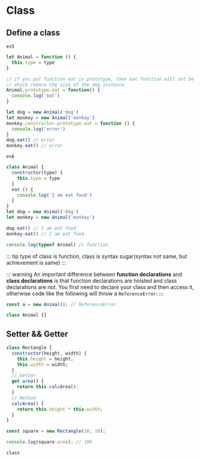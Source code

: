 # Class
## Define a class

`es5`
```js
let Animal = function () {
  this.type = type
}

// if you put function eat in prototype, then eat function will not be put in the dog instance
// which reduce the size of the dog instance
Animal.prototype.eat = function() {
  console.log('eat')
}

let dog = new Animal('dog')
let monkey = new Animal('monkey')
monkey.constructor.prototype.eat = function () {
  console.log('error')
}
dog.eat() // error
monkey.eat() // error
```

`es6`
```js
class Animal {
  constructor(type) {
    this.type = type
  }
  eat () {
    console.log('I am eat food')
  }
}
let dog = new Animal('dog')
let monkey = new Animal('monkey')

dog.eat() // I am eat food
monkey.eat() // I am eat food

console.log(typeof Animal) // function
```
::: tip
type of class is function, class is syntax sugar(syntax not same, but achievement is same)
:::

::: warning
An important difference between **function declarations** and **class declarations** is that function declarations are hoisted and class declarations are not. You first need to declare your class and then access it, otherwise code like the following will throw a `ReferenceError`:
:::

```js
const a = new Animal(); // ReferenceError

class Animal {}
```

## Setter && Getter
```js
class Rectangle {
  constructor(height, width) {
    this.height = height;
    this.width = width;
  }
  // Getter
  get area() {
    return this.calcArea();
  }
  // Method
  calcArea() {
    return this.height * this.width;
  }
}

const square = new Rectangle(10, 10);

console.log(square.area); // 100
```
`class`
```js

```